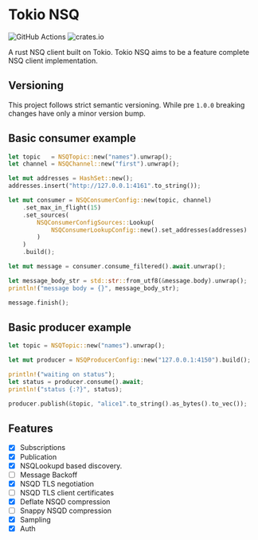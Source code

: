 # Tokio NSQ

![GitHub Actions](https://github.com/harporoeder/tokio-nsq/workflows/Rust/badge.svg)
![crates.io](https://img.shields.io/crates/v/tokio-nsq.svg)

A rust NSQ client built on Tokio. Tokio NSQ aims to be a feature complete NSQ client implementation.

## Versioning

This project follows strict semantic versioning. While pre `1.0.0` breaking changes have only a minor version bump.

## Basic consumer example

```rust
let topic   = NSQTopic::new("names").unwrap();
let channel = NSQChannel::new("first").unwrap();

let mut addresses = HashSet::new();
addresses.insert("http://127.0.0.1:4161".to_string());

let mut consumer = NSQConsumerConfig::new(topic, channel)
    .set_max_in_flight(15)
    .set_sources(
        NSQConsumerConfigSources::Lookup(
            NSQConsumerLookupConfig::new().set_addresses(addresses)
        )
    )
    .build();

let mut message = consumer.consume_filtered().await.unwrap();

let message_body_str = std::str::from_utf8(&message.body).unwrap();
println!("message body = {}", message_body_str);

message.finish();
```

## Basic producer example

```rust
let topic = NSQTopic::new("names").unwrap();

let mut producer = NSQProducerConfig::new("127.0.0.1:4150").build();

println!("waiting on status");
let status = producer.consume().await;
println!("status {:?}", status);

producer.publish(&topic, "alice1".to_string().as_bytes().to_vec());
```

## Features

- [x] Subscriptions
- [x] Publication
- [x] NSQLookupd based discovery.
- [ ] Message Backoff
- [x] NSQD TLS negotiation
- [ ] NSQD TLS client certificates
- [x] Deflate NSQD compression
- [ ] Snappy NSQD compression
- [X] Sampling
- [X] Auth
